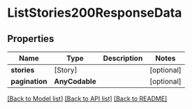 # ListStories200ResponseData

## Properties
Name | Type | Description | Notes
------------ | ------------- | ------------- | -------------
**stories** | [Story] |  | [optional] 
**pagination** | **AnyCodable** |  | [optional] 

[[Back to Model list]](../README.md#documentation-for-models) [[Back to API list]](../README.md#documentation-for-api-endpoints) [[Back to README]](../README.md)


